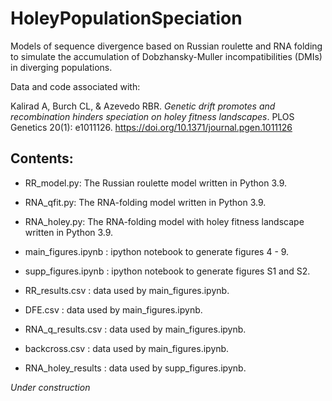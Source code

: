 # HoleyPopulationSpeciation

Models of sequence divergence based on Russian roulette and RNA folding to simulate the accumulation of Dobzhansky-Muller incompatibilities (DMIs) in diverging populations.

Data and code associated with:

Kalirad A, Burch CL, & Azevedo RBR. _Genetic drift promotes and recombination hinders speciation on holey fitness landscapes_. PLOS Genetics 20(1): e1011126. https://doi.org/10.1371/journal.pgen.1011126

## Contents:

+ RR_model.py: The Russian roulette model written in Python 3.9.

+ RNA_qfit.py: The RNA-folding model written in Python 3.9.

+ RNA_holey.py: The RNA-folding model with holey fitness landscape written in Python 3.9.

+ main_figures.ipynb : ipython notebook to generate figures 4 - 9.

+ supp_figures.ipynb : ipython notebook to generate figures S1 and S2.

+ RR_results.csv : data used by main_figures.ipynb.

+ DFE.csv : data used by main_figures.ipynb.

+ RNA_q_results.csv : data used by main_figures.ipynb.

+ backcross.csv : data used by main_figures.ipynb.

+ RNA_holey_results : data used by supp_figures.ipynb.

_Under construction_
